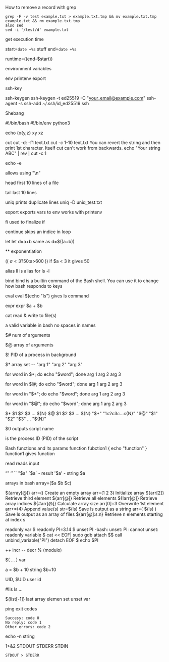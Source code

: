 How to remove a record with grep

    grep -F -v test example.txt > example.txt.tmp && mv example.txt.tmp example.txt && rm example.txt.tmp
    also sed
    sed -i '/test/d' example.txt

get execution time

start=`date +%s`
stuff
end=`date +%s`

runtime=$(($end-$start))

environment variables

env 
printenv
export

ssh-key

ssh-keygen
ssh-keygen -t ed25519 -C "your_email@example.com"
ssh-agent -s
ssh-add ~/.ssh/id_ed25519
ssh

Shebang

#!/bin/bash 
#!/bin/env python3 

echo {x{y,z}
xy
xz

cut
cut -d: -f1 text.txt
cut -c 1-10 text.txt
You can revert the string and then print 1st character. Itself cut can't work from backwards.
echo "Your string ABC" | rev | cut -c 1

echo -e

allows using "\n"

head
first 10 lines of a file

tail
last 10 lines

uniq
prints duplicate lines
uniq -D uniq_test.txt

export
exports vars to env
works with printenv

fi
used to finalize if

continue
skips an indice in loop

let
let d=a+b
same as
d=$((a+b))

**
exponentiation

(( $a<3?50:$a>600 ))
if $a < 3 it gives 50

alias
ll is alias for ls -l

bind
bind is a builtin command of the Bash shell. You can use it to change how bash responds to keys

eval
eval $(echo "ls") gives ls command

expr
expr $a + $b

cat
read & write to file(s)

a valid variable in bash
no spaces in names

$#
num of arguments

$@
array of arguments

$!
PID of a process in background

$*
array 
set -- "arg  1" "arg  2" "arg  3"

for word in $*; do echo "$word"; done
arg
1
arg
2
arg
3

for word in $@; do echo "$word"; done
arg
1
arg
2
arg
3

for word in "$*"; do echo "$word"; done
arg  1 arg  2 arg  3

for word in "$@"; do echo "$word"; done
arg  1
arg  2
arg  3

$* 	$1 $2 $3 … ${N}
$@ 	$1 $2 $3 … ${N}
"$*" 	"$1c$2c$3c…c${N}"
"$@" 	"$1" "$2" "$3" … "${N}"

$0
outputs script name

$$
$$ is the process ID (PID) of the script

Bash functions and its params
function fubction1 {
echo "function"
}
function1
gives function

read
reads input

“” ‘’ ``
"$a" `$a` - result
'$a' - string $a

arrays in bash
array=($a $b $c)

${array[@]}
arr=() 	Create an empty array
arr=(1 2 3) 	Initialize array
${arr[2]} 	Retrieve third element
${arr[@]} 	Retrieve all elements
${!arr[@]} 	Retrieve array indices
${#arr[@]} 	Calculate array size
arr[0]=3 	Overwrite 1st element
arr+=(4) 	Append value(s)
str=$(ls) 	Save ls output as a string
arr=( $(ls) ) 	Save ls output as an array of files
${arr[@]:s:n} 	Retrieve n elements starting at index s

readonly var
$ readonly PI=3.14
$ unset PI
-bash: unset: PI: cannot unset: readonly variable
$ cat << EOF| sudo gdb
attach $$
call unbind_variable("PI")
detach
EOF
$ echo $PI

++ incr -- decr % (modulo)

$( ... )
var

a = $b + 10
string $b+10

UID, $UID
user id

#!ls
    ls
    ...

${list[-1]}
    last array elemen
    set unset
    var

ping exit codes

    Success: code 0
    No reply: code 1
    Other errors: code 2

echo -n
    string

1>&2 STDOUT STDERR STDIN
    
    STDOUT > STDERR
